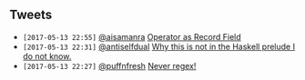 ## Tweets

- `[2017-05-13 22:55]` [@aisamanra](https://twitter.com/aisamanra) [Operator as Record Field](https://twitter.com/aisamanra/status/854396345628610565)
- `[2017-05-13 22:31]` [@antiselfdual](https://twitter.com/antiselfdual) [Why this is not in the Haskell prelude I do not know.](https://twitter.com/antiselfdual/status/855995687900561408)
- `[2017-05-13 22:27]` [@puffnfresh](https://twitter.com/puffnfresh) [Never regex!](https://twitter.com/puffnfresh/status/862447181491351553)

